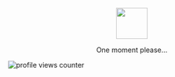 <!-- markdownlint-disable MD033 MD041 -->
<div align="center">
    <p align="center">
        <img src="https://github.githubassets.com/images/mona-loading-dark.gif" width=64 height=64/>
    </p>
    <p>One moment please...</p>
</div>

![profile views counter](https://neko.up.railway.app/counter?id=paoloose)
